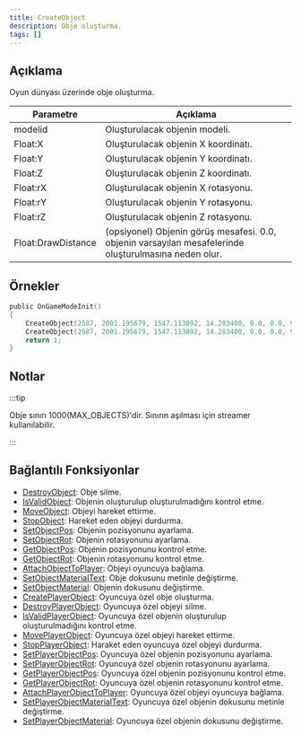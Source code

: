 ```yaml
---
title: CreateObject
description: Obje oluşturma.
tags: []
---
```


## Açıklama

Oyun dünyası üzerinde obje oluşturma.

| Parametre          | Açıklama                                                                                                                                                              |
| ------------------ | --------------------------------------------------------------------------------------------------------------------------------------------------------------------- |
| modelid            | Oluşturulacak objenin modeli.                                                                                                                                         |
| Float:X            | Oluşturulacak objenin X koordinatı.                                                                                                                                   |
| Float:Y            | Oluşturulacak objenin Y koordinatı.                                                                                                                                   |
| Float:Z            | Oluşturulacak objenin Z koordinatı.                                                                                                                                   |
| Float:rX           | Oluşturulacak objenin X rotasyonu.                                                                                                                                    |
| Float:rY           | Oluşturulacak objenin Y rotasyonu.                                                                                                                                    |
| Float:rZ           | Oluşturulacak objenin Z rotasyonu.                                                                                                                                    |
| Float:DrawDistance | (opsiyonel) Objenin görüş mesafesi. 0.0, objenin varsayılan mesafelerinde oluşturulmasına neden olur. |

## Örnekler

```c
public OnGameModeInit()
{
    CreateObject(2587, 2001.195679, 1547.113892, 14.283400, 0.0, 0.0, 96.0); // Obje, varsayılan görüş mesafesinde oluşturulacaktır.
    CreateObject(2587, 2001.195679, 1547.113892, 14.283400, 0.0, 0.0, 96.0, 300.0); // Obje, 300.0 görüş mesafesinde oluşturulacaktır.
    return 1;
}
```

## Notlar

:::tip

Obje sınırı 1000(MAX_OBJECTS)'dir. Sınırın aşılması için streamer kullanılabilir.

:::

## Bağlantılı Fonksiyonlar

- [DestroyObject](DestroyObject): Obje silme.
- [IsValidObject](IsValidObject): Objenin oluşturulup oluşturulmadığını kontrol etme.
- [MoveObject](MoveObject): Objeyi hareket ettirme.
- [StopObject](StopObject): Hareket eden objeyi durdurma.
- [SetObjectPos](SetObjectPos): Objenin pozisyonunu ayarlama.
- [SetObjectRot](SetObjectRot): Objenin rotasyonunu ayarlama.
- [GetObjectPos](GetObjectPos): Objenin pozisyonunu kontrol etme.
- [GetObjectRot](GetObjectRot): Objenin rotasyonunu kontrol etme.
- [AttachObjectToPlayer](AttachObjectToPlayer): Objeyi oyuncuya bağlama.
- [SetObjectMaterialText](SetObjectMaterialText): Obje dokusunu metinle değiştirme.
- [SetObjectMaterial](SetObjectMaterial): Objenin dokusunu değiştirme.
- [CreatePlayerObject](CreatePlayerObject): Oyuncuya özel obje oluşturma.
- [DestroyPlayerObject](DestroyPlayerObject): Oyuncuya özel objeyi silme.
- [IsValidPlayerObject](IsValidPlayerObject): Oyuncuya özel objenin oluşturulup oluşturulmadığını kontrol etme.
- [MovePlayerObject](MovePlayerObject): Oyuncuya özel objeyi hareket ettirme.
- [StopPlayerObject](StopPlayerObject): Haraket eden oyuncuya özel objeyi durdurma.
- [SetPlayerObjectPos](SetPlayerObjectPos): Oyuncuya özel objenin pozisyonunu ayarlama.
- [SetPlayerObjectRot](SetPlayerObjectRot): Oyuncuya özel objenin rotasyonunu ayarlama.
- [GetPlayerObjectPos](GetPlayerObjectPos): Oyuncuya özel objenin pozisyonunu kontrol etme.
- [GetPlayerObjectRot](GetPlayerObjectRot): Oyuncuya özel objenin rotasyonunu kontrol etme.
- [AttachPlayerObjectToPlayer](AttachPlayerObjectToPlayer): Oyuncuya özel objeyi oyuncuya bağlama.
- [SetPlayerObjectMaterialText](SetPlayerObjectMaterialText): Oyuncuya özel objenin dokusunu metinle değiştirme.
- [SetPlayerObjectMaterial](SetPlayerObjectMaterial): Oyuncuya özel objenin dokusunu değiştirme.
